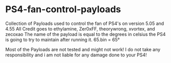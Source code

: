 # PS4-fan-control-payloads
Collection of Payloads used to control the fan of PS4's on version 5.05 and 4.55
All Credit goes to ethylamine, Zer0xFF, theorywrong, xvortex, and zecoxao
The name of the payload is equal to the degrees in celsius the PS4 is going to try to maintain after running it.
65.bin = 65°

Most of the Payloads are not tested and might not work!
I do not take any responsibility and i am not liable for any damage done to your PS4!

